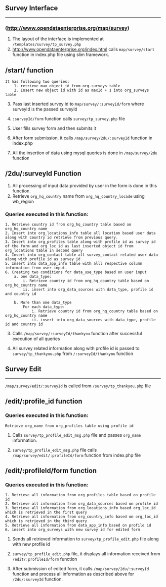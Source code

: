 Survey Interface
----------------------------
----------------------------
### (http://www.opendataenterprise.org/map/survey)


1. The layout of the interface is implemented at `/templates/survey/tp_survey.php`
2. http://www.opendataenterprise.org/index.html calls  `map/survey/start` function in index.php file using slim framework.

/start/ function
------------------------------------
	It has following two queries: 
		1. retrieve max object id from org-surveys table
		2. Insert new object id with id as maxId + 1 into org_surveys table
	
3. Pass last inserted survey id to `map/survey/:surveyId/form` where surveyId is the passed surveyId
	
3. `:surveyId/form` function calls `survey/tp_survey.php` file

4. User fills survey form and then submits it

5. After form submission, it calls `/map/survey/2du/:surveyId` function in index.php

6. All the insertion of data using mysql queries is done in `/map/survey/2du` function

/2du/:surveyId Function
------------------------------------
1. All processing of input data provided by user in the form is done in this function.
2. Retrieve `org_hq_country` name from `org_hq_country_locade` using wb_region
### Queries executed in this function:
	1. Retrieve country id from org_hq_country table based on org_hq_country name
	2. Insert into org_locations_info table all location based user data along with country id retrieve from previous query.
	3. Insert into org_profiles table along with profile id as survey id of the form and org_loc_id as last inserted object id from org_locations table in second query
	4. Insert into org_contact table all survey_contact related user data along with profile id as survey id
	5. Insert into data_app_info table with alll respective column information from user input.
	6. Creating two conditions for data_use_type based on user input
		a. one data_type:
			i. Retrieve country id from org_hq_country table based on org_hq_country name
			ii. insert into org_data_sources with data_type, profile id and country id
			
		b. More than one data_type 
			For each data_type:
				i. Retrieve country id from org_hq_country table based on org_hq_country name
				ii. insert into org_data_sources with data_type, profile id and country id
				
3. Calls `/map/survey/:surveyId/thankyou` function after successful execution of all queries 

4. All survey related information along with profile id is passed to `survey/tp_thankyou.php` from `/:surveyId/thankyou` function

Survey Edit
---------------------
---------------------
`/map/survey/edit/:surveyId` is called from `/survey/tp_thankyou.php` file

/edit/:profile_id function
---------------------------------
### Queries executed in this function:
	Retrieve org_name from org_profiles table using profile id
1. Calls `survey/tp_profile_edit_msg.php` file and passes `org_name` information.

2. `survey/tp_profile_edit_msg.php` file calls `/map/survey/edit/:profileId/form` function from index.php file

/edit/:profileId/form function
----------------------------------
### Queries executed in this function:
	1. Retrieve all information from org_profiles table based on profile id
	2. Retrieve all information from org_data_sources based on profile id
	3. Retrieve all information from org_locations_info based org_loc_id which is retrieved in the first query
	4. Retrieve all information from org_country_info based on org_loc_id which is retrieved in the third query
	5. Retrieve all information from data_app_info based on profile id
	6. insert into org_surveys with new survey id for edited form

1. Sends all retrieved information to `survey/tp_profile_edit.php` file along with new profile id

2. `survey/tp_profile_edit.php` file, it displays all information received from `/edit/:profileId/form` function 

3. After submission of edited form, it calls `/map/survey/2du/:surveyId` function and process all information as described above for `/2du/:surveyId` function.


	


